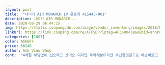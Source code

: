 ```yaml
---
layout: post 
title:  "나이키 AIR MONARCH IV 운동화 415445-001" 
description: 나이키 AIR MONARCH ..
date: 2020-08-29 06:44:25 
img: https://static.coupangcdn.com/image/vendor_inventory/images/2018/02/21/19/8/3456be5f-4885-4b9c-897e-f06989da28e5.jpg 
linkUrl: https://link.coupang.com/re/AFFSDP?lptag=AF3600438&subid=ahnPublicAsk&pageKey=58875656&itemId=204626656&vendorItemId=4076705618&traceid=V0-113-0636b79d2b0893c7 
categories: [1007] 
color: A566FF 
price: 58240 
author: Ask View Shop 
cont:  "4계절 부담없이 신으려고 샀어요 디자인 투박해보이지만 무난한것같구요 배송빠르고 정장에도 괜찮을것 같네요 잘신을게요 얼마전 G마켓에서 똑같은상품 사서 동생에게 선물했는데 쿠팡에서 1만원 더싸게 구입해서 좋았어요<br/>고딩아들이  맘에 들어하고<br/>뭐 나름 첫개봉시 상태는 나쁘지 않았습니다.<br/><br/>밑창도 3센치정도 되는거 같네요<br/>발바닥 닿는 부분에 에어모나크라는 작은 마크가 있는 부분에 제가 신은지 한시간도 안되어 잠시 신발을 벗었는데 마크부분이 스티커로 되있는지 아닌지 모르겠는데 다 뜯어져 있습니다.<br/> 이게 원래 이런건지 제 양말에 문제가 있는건지는 모르겠습니다만 이런겅우는 저도 처음이라 난감했습니다.<br/> 제품자체가 짭인거 같진않고 정품같은데 이런 사소한 문제하나때문에 짭이라고 느껴지는 경우 였습니다.<br/> 신발의 외형은 전혀 문제가 없었습니다.<br/> 저만 이런일을 겪은지는 모르겠는데 신경좀 써주셨으면 합니다.<br/> 사진 첨부 하겠습니다.<br/><br/>배송 진짜 빨라요<br/>사람들의 많은 리뷰도 보고 평이 좋아서 사게 되었습니다.<br/><br/>잘맞네요<br/>키커보인다고 좋아하네요 ^^<br/>평소에도 운동화나 신발을 자주 온라인으로 사곤 하였고 항상 만족하였습니다.<br/> 하지만 이번에는 조금 달랐습니다.<br/><br/>하루만에  로켓보다  먼저와서  놀라고 감동<br/>하자도 없는거 확인 했구요<br/>" 
---
```

